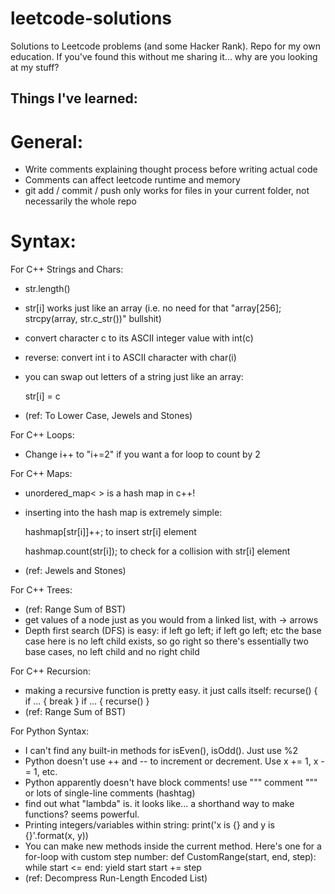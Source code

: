# leetcode-solutions
Solutions to Leetcode problems (and some Hacker Rank).
Repo for my own education. 
If you've found this without me sharing it... why are you looking at my stuff? 

## Things I've learned:

# General:
- Write comments explaining thought process before writing actual code
- Comments can affect leetcode runtime and memory
- git add / commit / push only works for files in your current folder, not necessarily the whole repo

# Syntax:

For C++ Strings and Chars:
- str.length()
- str[i] works just like an array (i.e. no need for that "array[256]; strcpy(array, str.c_str())" bullshit)
- convert character c to its ASCII integer value with int(c)
- reverse: convert int i to ASCII character with char(i)
- you can swap out letters of a string just like an array:

  str[i] = c
- (ref: To Lower Case, Jewels and Stones)

For C++ Loops:
- Change i++ to "i+=2" if you want a for loop to count by 2

For C++ Maps:
- unordered_map<  > is a hash map in c++!
- inserting into the hash map is extremely simple:

  hashmap[str[i]]++;        to insert str[i] element

  hashmap.count(str[i]);    to check for a collision with str[i] element
- (ref: Jewels and Stones)

For C++ Trees:
- (ref: Range Sum of BST)
- get values of a node just as you would from a linked list, with -> arrows
- Depth first search (DFS) is easy: if left go left; if left go left; etc
  the base case here is no left child exists, so go right
  so there's essentially two base cases, no left child and no right child

For C++ Recursion:
- making a recursive function is pretty easy. it just calls itself:
  recurse() {
  if ... { break }
  if ... { recurse() }
- (ref: Range Sum of BST)

For Python Syntax:
- I can't find any built-in methods for isEven(), isOdd(). Just use %2
- Python doesn't use ++ and -- to increment or decrement. Use x += 1, x -= 1, etc.
- Python apparently doesn't have block comments! use """ comment """ or lots of single-line comments (hashtag)
- find out what "lambda" is. it looks like... a shorthand way to make functions? seems powerful.
- Printing integers/variables within string:
  print('x is {} and y is {}'.format(x, y))
- You can make new methods inside the current method. Here's one for a for-loop with custom step number:
  def CustomRange(start, end, step):
            while start <= end:
                yield start
                start += step
- (ref: Decompress Run-Length Encoded List)
